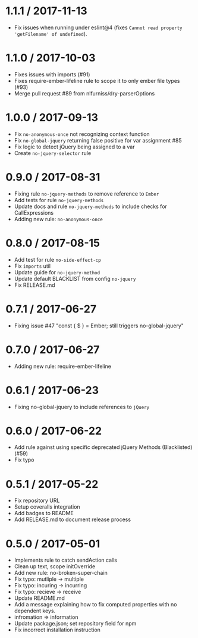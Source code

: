 1.1.1 / 2017-11-13
==================

  * Fix issues when running under eslint@4 (fixes `Cannot read property 'getFilename' of undefined`).

1.1.0 / 2017-10-03
==================

  * Fixes issues with imports (#91)
  * Fixes require-ember-lifeline rule to scope it to only ember file types (#93)
  * Merge pull request #89 from nlfurniss/dry-parserOptions

1.0.0 / 2017-09-13
==================

  * Fix `no-anonymous-once` not recognizing context function
  * Fix `no-global-jquery` returning false positive for var assignment #85
  * Fix logic to detect jQuery being assigned to a var
  * Create `no-jquery-selector` rule

0.9.0 / 2017-08-31
==================

  * Fixing rule `no-jquery-methods` to remove reference to `Ember`
  * Add tests for rule `no-jquery-methods`
  * Update docs and rule `no-jquery-methods` to include checks for CallExpressions
  * Adding new rule: `no-anonymous-once`

0.8.0 / 2017-08-15
==================

  * Add test for rule `no-side-effect-cp`
  * Fix `imports` util
  * Update guide for `no-jquery-method`
  * Update default BLACKLIST from config `no-jquery`
  * Fix RELEASE.md

0.7.1 / 2017-06-27
==================

  * Fixing issue #47 "const { $ } = Ember; still triggers no-global-jquery" 

0.7.0 / 2017-06-27
==================

  * Adding new rule: require-ember-lifeline

0.6.1 / 2017-06-23
==================

  * Fixing no-global-jquery to include references to `jQuery`

0.6.0 / 2017-06-22
==================

  * Add rule against using specific deprecated jQuery Methods (Blacklisted) (#59)
  * Fix typo


0.5.1 / 2017-05-22
==================

  * Fix repository URL
  * Setup coveralls integration
  * Add badges to README
  * Add RELEASE.md to document release process

0.5.0 / 2017-05-01
==================

  * Implements rule to catch sendAction calls
  * Clean up text, scope initOverride
  * Add new rule: no-broken-super-chain
  * Fix typo: mutliple -> multiple
  * Fix typo: incuring -> incurring
  * Fix typo: recieve -> receive
  * Update README.md
  * Add a message explaining how to fix computed properties with no dependent keys.
  * infromation => information
  * Update package.json; set repository field for npm
  * Fix incorrect installation instruction
	
